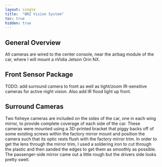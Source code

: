 ```yaml
---
layout: single
title:  "BRZ Vision System"
toc: true
hidden: true
---
```


## General Overview

All cameras are wired to the center console, near the airbag module of the car, where I will mount a nVidia Jetson Orin NX. 

## Front Sensor Package

TODO: add surround camera to front as well as tight/zoom IR-sensitive cameras for active night vision. Also add IR flood light up front.

## Surround Cameras

Two fisheye cameras are included on the sides of the car, one in each wing mirror, to provide complete coverage of each side of the car. These cameras were mounted using a 3D-printed bracket that piggy backs off of some existing screws within the factory mirror mount and position the camera such that its optic rests flush with the factory mirror trim. In order to get the lens through the mirror trim, I used a soldering iron to cut through the plastic and then sanded the edges to get them as smoothly as possible. The passenger-side mirror came out a little rough but the drivers side looks pretty swell.